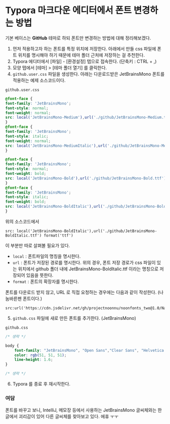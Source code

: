 # Typora 마크다운 에디터에서 폰트 변경하는 방법

기본 베이스는 **GitHub** 테마로 하되 폰트만 변경하는 방법에 대해 정리해보겠다.

1. 먼저 적용하고자 하는 폰트를 특정 위치에 저장한다. 아래에서 만들 css 파일에 폰트 위치를 명시해야 하기 때문에 테마 폴더 근처에 저장하는 걸 추천한다.
2. Typora 에디터에서 [파일] - [환경설정] 탭으로 접속한다. (단축키 : CTRL + ,)
3. 모양 탭에서 [테마] > [테마 폴더 열기] 를 클릭한다.
4. ```github.user.css``` 파일을 생성한다. 아래는 다운로드받은 JetBrainsMono 폰트를 적용하는 예제 소스코드이다.

```github.user.css```

```css
@font-face {
font-family: 'JetBrainsMono';
font-style: normal;
font-weight: normal;
src: local('JetBrainsMono-Medium'),url('./github/JetBrainsMono-Medium.ttf') format('ttf')  
}
@font-face {
font-family: 'JetBrainsMono';
font-style: italic;
font-weight: normal;
src: local('JetBrainsMono-MediumItalic'),url('./github/JetBrainsMono-MediumItalic.ttf') format('ttf')
}

@font-face {
font-family: 'JetBrainsMono';
font-style: normal;
font-weight: bold;
src: local('JetBrainsMono-Bold'),url('./github/JetBrainsMono-Bold.ttf') format('ttf')
}
@font-face {
font-family: 'JetBrainsMono';
font-style: italic;
font-weight: bold;
src: local('JetBrainsMono-BoldItalic'),url('./github/JetBrainsMono-BoldItalic.ttf') format('ttf')
}
```

위의 소스코드에서

```
src: local('JetBrainsMono-BoldItalic'),url('./github/JetBrainsMono-BoldItalic.ttf') format('ttf')
```

이 부분만 따로 살펴볼 필요가 있다.

- ```local``` : 폰트파일의 명칭을 명시한다.
- ```url``` : 폰트가 저장된 경로를 명시한다. 위의 경우, 폰트 저장 경로가 css 파일이 있는 위치에서 github 폴더 내에 JetBrainsMono-BoldItalic.ttf 이라는 명칭으로 저장되어 있음을 뜻한다.
- ```format``` : 폰트의 확장자를 명시한다.

폰트를 다운로드 받지 않고, URL 로 직접 요청하는 경우에는 다음과 같이 작성한다. (나눔바른펜 폰트이다.)

```
src:url('https://cdn.jsdelivr.net/gh/projectnoonnu/noonfonts_two@1.0/NanumBarunpen.woff')format('woff');
```

5. ```github.css``` 파일에 새로 만든 폰트를 추가한다. (JetBrainsMono)

```github.css```

```css
/* 생략 */

body {
    font-family: "JetBrainsMono", "Open Sans","Clear Sans", "Helvetica Neue", Helvetica, Arial, 'Segoe UI Emoji', sans-serif;
    color: rgb(51, 51, 51);
    line-height: 1.6;
}

/* 생략 */

```
6. Typora 를 종료 후 재시작한다.

### 여담

폰트를 바꾸고 보니, IntelliJ, 메모장 등에서 사용하는 JetBrainsMono 글씨체와는 한글에서 괴리감이 있어 다른 글씨체를 찾아보고 있다. 에휴 ㅜㅜ

